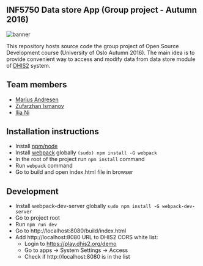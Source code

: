 ## INF5750 Data store App (Group project - Autumn 2016)
![banner](https://wiki.uio.no/mn/ifi/inf5750/images/8/87/Banner.png)

This repository hosts source code the group project of Open Source Development course (University of Oslo Autumn 2016). The main idea is to provide convenient way to access and modify data from data store module of [DHIS2](https://www.dhis2.org/) system.

## Team members
- [Marius Andresen](https://github.com/kalosar)
- [Zufarzhan Ismanov](https://github.com/zufarzhan)
- [Ilia Ni](https://github.com/neeilya)

## Installation instructions
- Install [npm/node](https://nodejs.org/en/)
- Install [webpack](https://webpack.github.io/) globally `(sudo) npm install -G webpack`
- In the root of the project run `npm install` command
- Run `webpack` command
- Go to build and open index.html file in browser

## Development
- Install webpack-dev-server globally `sudo npm install -G webpack-dev-server`
- Go to project root
- Run `npm run dev`
- Go to http://localhost:8080/build/index.html
- Add http://localhost:8080 URL to DHIS2 CORS white list:
  - Login to https://play.dhis2.org/demo
  - Go to apps -> System Settings -> Access
  - Check if http://localhost:8080 is in the list
